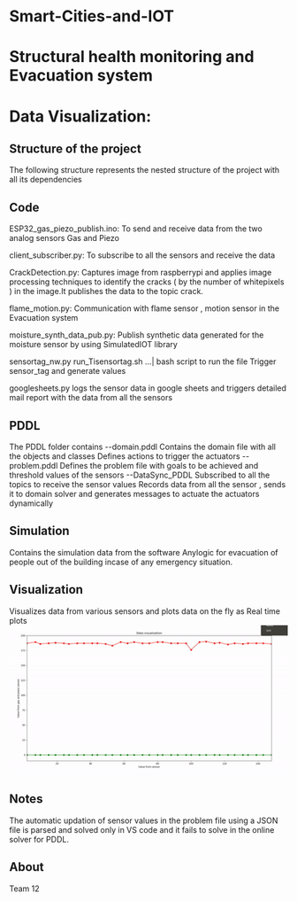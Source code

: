 # Smart-Cities-and-IOT


# Structural health monitoring and Evacuation system


# Data Visualization:



Structure of the project
------------

The following structure represents the nested structure of the project with all its dependencies



Code
------------


ESP32_gas_piezo_publish.ino:
     To send and receive data from the two analog sensors Gas and Piezo
          
client_subscriber.py:
     To subscribe to all the sensors and receive the data

CrackDetection.py:
     Captures image from raspberrypi and applies image processing techniques to identify the cracks ( by the number of whitepixels ) in the image.It publishes the data to the topic crack.

flame_motion.py:
    Communication with flame sensor , motion sensor in the Evacuation system
    
moisture_synth_data_pub.py:
    Publish synthetic data generated for the moisture sensor by using SimulatedIOT library

sensortag_nw.py
    run_Tisensortag.sh ...| bash script to run the file
    Trigger sensor_tag and generate values
    
googlesheets.py
     logs the sensor data in google sheets and triggers detailed mail report with the data from all the sensors
  

PDDL
-----------

The PDDL folder contains
  --domain.pddl
      Contains the domain file with all the objects and classes 
      Defines actions to trigger the actuators
  --problem.pddl
      Defines the problem file with goals to be achieved and threshold values of the sensors
  --DataSync_PDDL
      Subscribed to all the topics to receive the sensor values
      Records data from all the sensor , sends it to domain solver and generates messages to actuate the actuators dynamically

Simulation
---
 Contains the simulation data from the software Anylogic for evacuation of people out of the building incase of any emergency situation.

Visualization
------
  Visualizes data from various sensors and plots data on the fly as Real time plots
  ![](/finalgif.gif)
  
Notes 
-----
   The automatic updation of sensor values in the problem file using a JSON file is parsed and solved only in VS code and it fails to solve in the online solver for PDDL.

About
------
 Team 12


